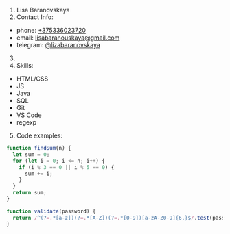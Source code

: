 1. Lisa Baranovskaya
2. Contact Info:
* phone: [+375336023720](tel:+375336023720)
* email: [lisabaranouskaya@gmail.com](mailto:lisabaranouskaya@gmail.com)
* telegram: [@lizabaranovskaya](t.me/lizabaranovskaya)
3.
4. Skills:
* HTML/CSS
* JS 
* Java
* SQL
* Git
* VS Code
* regexp
5. Code examples:
```javascript
function findSum(n) {
  let sum = 0;
  for (let i = 0; i <= n; i++) {
    if (i % 3 == 0 || i % 5 == 0) {
      sum += i;
    } 
  }
  return sum;
}
```
```javascript
function validate(password) {
  return /^(?=.*[a-z])(?=.*[A-Z])(?=.*[0-9])[a-zA-Z0-9]{6,}$/.test(password);
}
```
